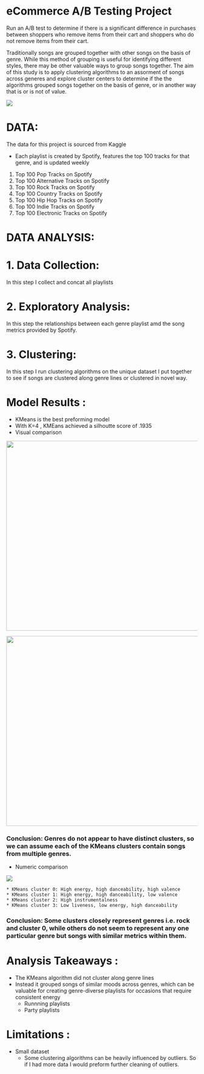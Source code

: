 # eCommerce A/B Testing Project

Run an A/B test to determine if there is a significant difference in purchases between shoppers who remove items from their cart and shoppers who do not remove items from their cart.

Traditionally songs are grouped together with other songs on the basis of genre. While this method of grouping is useful for identifying different styles, there may be other valuable ways to group songs together. The aim of this study is to apply clustering algorithms to an assorment of songs across generes and explore cluster centers to determine if the the algorithms grouped songs together on the basis of genre, or in another way that is or is not of value. 
 
<img src="Images/Spotify Logo.jpg"></img>

# DATA:

The data for this project is sourced from Kaggle
- Each playlist is created by Spotify, features the top 100 tracks for that genre, and is updated weekly

1) Top 100 Pop Tracks on Spotify
2) Top 100 Alternative Tracks on Spotify
3) Top 100 Rock Tracks on Spotify
4) Top 100 Country Tracks on Spotify
5) Top 100 Hip Hop Tracks on Spotify
6) Top 100 Indie Tracks on Spotify
7) Top 100 Electronic Tracks on Spotify

# DATA ANALYSIS:

# 1. Data Collection:
In this step I collect and concat all playlists

# 2. Exploratory Analysis:
In this step the relationships between each genre playlist amd the song metrics provided by Spotify.

# 3. Clustering:
In this step I run clustering algorithms on the unique dataset I put together to see if songs are clustered along genre lines or clustered in novel way. 

# Model Results :
- KMeans is the best preforming model 
- With K=4 , KMEans achieved a silhoutte score of .1935
- Visual comparison

<img src="Images/clustering_by_genre.png" width="650" height="500"></img>

<img src="Images/clustering_by_KMeans.png" width="650" height="500"></img>

### Conclusion: Genres do not appear to have distinct clusters, so we can assume each of the KMeans clusters contain songs from multiple genres.

- Numeric comparison

<img src="Images/cluster_centers.png"></img>

    * KMeans cluster 0: High energy, high danceability, high valence
    * KMeans cluster 1: High energy, high danceability, low valence
    * KMeans cluster 2: High instrumentalness
    * KMeans cluster 3: Low liveness, low energy, high danceability
   
### Conclusion: Some clusters closely represent genres i.e. rock and cluster 0, while others do not seem to represent any one particular genre but songs with similar metrics within them.

# Analysis Takeaways :
- The KMeans algorithm did not cluster along genre lines
- Instead it grouped songs of similar moods across genres, which can be valuable for creating genre-diverse playlists for occasions that require consistent energy
   * Runnning playlists
   * Party playlists
   
# Limitations :
- Small dataset
  * Some clustering algorithms can be heavily influenced by outliers. So if I had more data I would preform further cleaning       of outliers.
